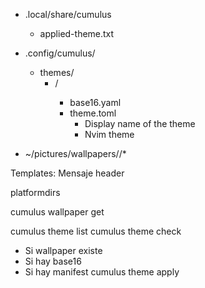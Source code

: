 - .local/share/cumulus
  - applied-theme.txt

- .config/cumulus/
  - themes/
    - <theme-name>/
      - base16.yaml
      - theme.toml
        - Display name of the theme
        - Nvim theme

- ~/pictures/wallpapers/<theme-name>/*

Templates:
Mensaje header

platformdirs

cumulus wallpaper get

cumulus theme list
cumulus theme check
  - Si wallpaper existe
  - Si hay base16
  - Si hay manifest
cumulus theme apply <theme-name>
